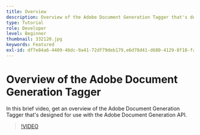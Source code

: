 ```yaml
---
title: Overview
description: Overview of the Adobe Document Generation Tagger that's designed for use with the Adobe Document Generation API
type: Tutorial
role: Developer
level: Beginner
thumbnail: 332120.jpg
keywords: Featured
exl-id: df7e84a6-4409-46dc-9a41-72df79deb179,e6d78d41-d680-4129-8f18-fa41bc81b6c2
---
```


# Overview of the Adobe Document Generation Tagger

In this brief video, get an overview of the Adobe Document Generation Tagger that's designed for use with the Adobe Document Generation API.

>[!VIDEO](https://video.tv.adobe.com/v/332120?hidetitle=true)

